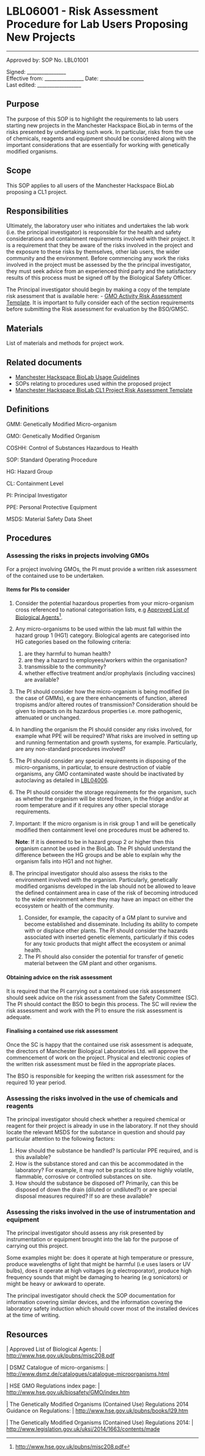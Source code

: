 # LBL06001 - Risk Assessment Procedure for Lab Users Proposing New Projects

 ------
  Approved by:             SOP No. LBL01001

  Signed: 
  \_\_\_\_\_\_\_\_\_\_\_\_\_\_\_\_    
  Effective from:
\_\_\_\_\_\_\_\_\_\_\_\_\_\_\_\_
  Date: 
  \_\_\_\_\_\_\_\_\_\_\_\_\_\_\_\_\_\_   
  Last edited:
 \_\_\_\_\_\_\_\_\_\_\_\_\_\_\_\_\_\_
  

## Purpose

The purpose of this SOP is to highlight the requirements to lab users
starting new projects in the Manchester Hackspace BioLab in terms of the
risks presented by undertaking such work. In particular, risks from the
use of chemicals, reagents and equipment should be considered along with
the important considerations that are essentially for working with
genetically modified organisms.

## Scope

This SOP applies to all users of the Manchester Hackspace BioLab
proposing a CL1 project.

## Responsibilities

Ultimately, the laboratory user who initiates and undertakes the lab
work (i.e. the principal investigator) is responsible for the health and
safety considerations and containment requirements involved with their
project. It is a requirement that they be aware of the risks involved in
the project and the exposure to these risks by themselves, other lab
users, the wider community and the environment. Before commencing any
work the risks involved in the project must be assessed by the the
principal investigator, they must seek advice from an experienced third
party and the satisfactory results of this process must be signed off by
the Biological Safety Officer.

The Principal investigator should begin by making a copy of the template
risk asessment that is available here: - [GMO Activity Risk Assessment
Template](https://goo.gl/C91Jpu). It is important to fully consider each
of the section requirements before submitting the Risk assessment for
evaluation by the BSO/GMSC.

## Materials

List of materials and methods for project work.

## Related documents

-   [Manchester Hackspace BioLab Usage
    Guidelines](biolab-usage-guidelines.md)
-   SOPs relating to procedures used within the proposed project
-   [Manchester Hackspace BioLab CL1 Project Risk Assessment
    Template](https://goo.gl/C91Jpu)

## Definitions

GMM:   Genetically Modified Micro-organism

GMO:   Genetically Modified Organism

COSHH:   Control of Substances Hazardous to Health

SOP:   Standard Operating Procedure

HG:   Hazard Group

CL:   Containment Level

PI:   Principal Investigator

PPE:   Personal Protective Equipment

MSDS:   Material Safety Data Sheet

## Procedures

### Assessing the risks in projects involving GMOs

For a project involving GMOs, the PI must provide a written risk
assessment of the contained use to be undertaken.

#### Items for PIs to consider

1.  Consider the potential hazardous properties from your micro-organism
    cross referenced to national categorisation lists, e.g [Approved
    List of Biological
    Agents](http://www.hse.gov.uk/pubns/misc208.pdf)[^1].

2.  Any micro-organisms to be used within the lab must fall within the
    hazard group 1 (HG1) category. Biological agents are categorised
    into HG categories based on the following criteria:

    1.  are they harmful to human health?
    2.  are they a hazard to employees/workers within the organisation?
    3.  transmissible to the community?
    4.  whether effective treatment and/or prophylaxis (including
        vaccines) are available?

3.  The PI should consider how the micro-organism is being modified (in
    the case of GMMs), e.g are there enhancements of function, altered
    tropisms and/or altered routes of transmission? Consideration should
    be given to impacts on its hazardous properties i.e. more
    pathogenic, attenuated or unchanged.

4.  In handling the organism the PI should consider any risks involved,
    for example what PPE will be required? What risks are involved in
    setting up and running fermentation and growth systems, for example.
    Particularly, are any non-standard procedures involved?

5.  The PI should consider any special requirements in disposing of the
    micro-organisms, in particular, to ensure destruction of viable
    organisms, any GMO contaminated waste should be inactivated by
    autoclaving as detailed in [LBL04006](lbl04006.md).

6.  The PI should consider the storage requirements for the organism,
    such as whether the organism will be stored frozen, in the fridge
    and/or at room temperature and if it requires any other special
    storage requirements.

7.  Important: If the micro organism is in risk group 1 and will be
    genetically modified then containment level one procedures must be
    adhered to.

    **Note**: If it is deemed to be in hazard group 2 or higher then
    this organism cannot be used in the BioLab. The PI should understand
    the difference between the HG groups and be able to explain why the
    organism falls into HG1 and not higher.

8.  The principal investigator should also assess the risks to the
    environment involved with the organism. Particularly, genetically
    modified organisms developed in the lab should not be allowed to
    leave the defined containment area in case of the risk of becoming
    introduced to the wider environment where they may have an impact on
    either the ecosystem or health of the community.

    1.  Consider, for example, the capacity of a GM plant to survive and
        become established and disseminate. Including its ability to
        compete with or displace other plants. The PI should consider
        the hazards associated with inserted genetic elements,
        particularly if this codes for any toxic products that might
        affect the ecosystem or animal health.
    2.  The PI should also consider the potential for transfer of
        genetic material between the GM plant and other organisms.

#### Obtaining advice on the risk assessment

It is required that the PI carrying out a contained use risk assessment
should seek advice on the risk assessment from the Safety Committee
(SC). The PI should contact the BSO to begin this process. The SC will
review the risk assessment and work with the PI to ensure the risk
assessment is adequate.

#### Finalising a contained use risk assessment

Once the SC is happy that the contained use risk assessment is adequate,
the directors of Manchester Biological Laboratories Ltd. will approve the
commencement of work on the project. Physical and electronic copies of
the written risk assessment must be filed in the appropriate places.

The BSO is responsible for keeping the written risk assessment for the
required 10 year period.

### Assessing the risks involved in the use of chemicals and reagents

The principal investigator should check whether a required chemical or
reagent for their project is already in use in the laboratory. If not
they should locate the relevant MSDS for the substance in question and
should pay particular attention to the following factors:

1.  How should the substance be handled? Is particular PPE required, and
    is this available?
2.  How is the substance stored and can this be accommodated in the
    laboratory? For example, it may not be practical to store highly
    volatile, flammable, corrosive or controlled substances on site.
3.  How should the substance be disposed of? Primarily, can this be
    disposed of down the drain (diluted or undiluted?) or are special
    disposal measures required? If so are these available?

### Assessing the risks involved in the use of instrumentation and equipment

The principal investigator should assess any risk presented by
instrumentation or equipment brought into the lab for the purpose of
carrying out this project.

Some examples might be: does it operate at high temperature or pressure,
produce wavelengths of light that might be harmful (i.e uses lasers or
UV bulbs), does it operate at high voltages (e.g electroporator),
produce high frequency sounds that might be damaging to hearing (e.g
sonicators) or might be heavy or awkward to operate.

The principal investigator should check the SOP documentation for
information covering similar devices, and the information covering the
laboratory safety induction which should cover most of the installed
devices at the time of writing.

## Resources

| Approved List of Biological Agents:
| <http://www.hse.gov.uk/pubns/misc208.pdf>

| DSMZ Catalogue of micro-organisms:
| <http://www.dsmz.de/catalogues/catalogue-microorganisms.html>

| HSE GMO Regulations index page:
| <http://www.hse.gov.uk/biosafety/GMO/index.htm>

| The Genetically Modified Organisms (Contained Use) Regulations 2014
  Guidance on Regulations:
| <http://www.hse.gov.uk/pubns/books/l29.htm>

| The Genetically Modified Organisms (Contained Use) Regulations 2014:
| <http://www.legislation.gov.uk/uksi/2014/1663/contents/made>

[^1]: <http://www.hse.gov.uk/pubns/misc208.pdf>
